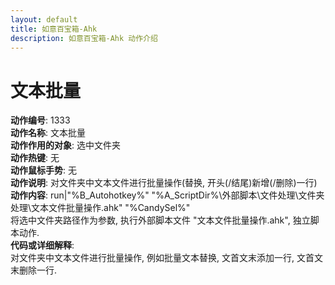 ```yaml
---
layout: default
title: 如意百宝箱-Ahk
description: 如意百宝箱-Ahk 动作介绍
---
```


# [](#header-2) 文本批量
**动作编号**: 1333  
**动作名称**: 文本批量  
**动作作用的对象**: 选中文件夹  
**动作热键**: 无  
**动作鼠标手势**: 无  
**动作说明**: 对文件夹中文本文件进行批量操作(替换, 开头(/结尾)新增(/删除)一行)  
**动作内容**: run|"%B_Autohotkey%" "%A_ScriptDir%\外部脚本\文件处理\文件夹处理\文本文件批量操作.ahk" "%CandySel%"  
将选中文件夹路径作为参数, 执行外部脚本文件 "文本文件批量操作.ahk", 独立脚本动作.   
**代码或详细解释**:  
对文件夹中文本文件进行批量操作, 例如批量文本替换, 文首文末添加一行, 文首文末删除一行.  
